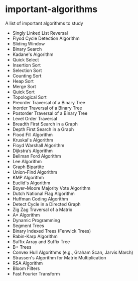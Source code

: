 # important-algorithms
A list of important algorithms to study

- Singly Linked List Reversal
- Flyod Cycle Detection Algorithm 
- Sliding Window
- Binary Search
- Kadane's Algorithm
- Quick Select
- Insertion Sort
- Selection Sort
- Counting Sort
- Heap Sort
- Merge Sort
- Quick Sort
- Topological Sort
- Preorder Traversal of a Binary Tree
- Inorder Traversal of a Binary Tree
- Postorder Traversal of a Binary Tree
- Level Order Traversal
- Breadth First Search in a Graph
- Depth First Search in a Graph
- Flood Fill Algorithm
- Kruskal's Algorithm
- Floyd Warshall Algorithm
- Dijkstra’s Algorithm
- Bellman Ford Algorithm
- Lee Algorithm
- Graph Bipartite
- Union-Find Algorithm
- KMP Algorithm
- Euclid's Algorithm
- Boyer–Moore Majority Vote Algorithm
- Dutch National Flag Algorithm
- Huffman Coding Algorithm
- Detect Cycle in a Directed Graph
- Zig Zag Traversal of a Matrix
- A* Algorithm
- Dynamic Programming
- Segment Trees
- Binary Indexed Trees (Fenwick Trees)
- Rabin-Karp Algorithm
- Suffix Array and Suffix Tree
- B+ Trees
- Convex Hull Algorithms (e.g., Graham Scan, Jarvis March)
- Strassen's Algorithm for Matrix Multiplication
- RSA Algorithm
- Bloom Filters
- Fast Fourier Transform

